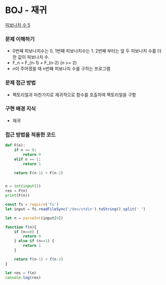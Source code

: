 # BOJ - 재귀
[피보나치 수 5](https://www.acmicpc.net/problem/10870)

### 문제 이해하기
- 0번째 피보나치수는 0, 1번째 피보나치수는 1. 2번째 부터는 앞 두 피보나치 수를 더한 값이 피보나치 수.
- F_n = F_(n-1) + F_(n-2) (n >= 2)
- n이 주어졌을 때 n번째 피보나치 수를 구하는 프로그램

### 문제 접근 방법
- 팩토리얼과 마찬가지로 재귀적으로 함수를 호출하여 팩토리얼을 구함

### 구현 배경 지식
- 재귀

### 접근 방법을 적용한 코드
```python
def F(n):
    if n == 0:
        return 0
    elif n == 1:
        return 1

    return F(n-1) + F(n-2)


n = int(input())
res = F(n)
print(F(n))
```

```javascript
const fs = require('fs')
let input = fs.readFileSync('/dev/stdin').toString().split(' ')

let n = parseInt(input[0])

function f(n){
    if (n==0) {
        return 0
    } else if (n==1) {
        return 1
    }

    return f(n-1) + f(n-2)
}

let res = f(n)
console.log(res)
```
